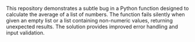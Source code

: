 This repository demonstrates a subtle bug in a Python function designed to calculate the average of a list of numbers. The function fails silently when given an empty list or a list containing non-numeric values, returning unexpected results.  The solution provides improved error handling and input validation.